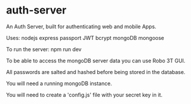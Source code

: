 # auth-server
An Auth Server, built for authenticating web and mobile Apps.

Uses:
nodejs
express
passport
JWT
bcrypt
mongoDB
mongoose

To run the server: npm run dev

To be able to access the mongoDB server data you can use Robo 3T GUI.

All passwords are salted and hashed before being stored in the database.

You will need a running mongoDB instance.

You will need to create a 'config.js' file with your secret key in it.
